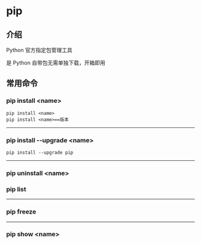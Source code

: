 # pip

## 介绍

Python 官方指定包管理工具

是 Python 自带包无需单独下载，开箱即用

## 常用命令

### pip install \<name>

```shell
pip install <name>
pip install <name>==版本
```

---

### pip install --upgrade \<name>

```shell
pip install --upgrade pip
```

---

### pip uninstall \<name>

### pip list

---

### pip freeze

---

### pip show \<name>
